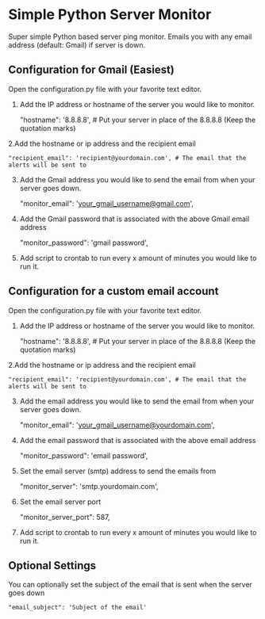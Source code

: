 Simple Python Server Monitor
============================

Super simple Python based server ping monitor. Emails you with any email address (default: Gmail) if server is down.

Configuration for Gmail (Easiest)
---------------------------------

Open the configuration.py file with your favorite text editor.

1. Add the IP address or hostname of the server you would like to monitor.

    "hostname": '8.8.8.8', # Put your server in place of the 8.8.8.8 (Keep the quotation marks)

2.Add the hostname or ip address and the recipient email

    "recipient_email": 'recipient@yourdomain.com', # The email that the alerts will be sent to


3. Add the Gmail address you would like to send the email from when your server goes down.

    "monitor_email": 'your_gmail_username@gmail.com',

4. Add the Gmail password that is associated with the above Gmail email address

    "monitor_password": 'gmail password',

5. Add script to crontab to run every x amount of minutes you would like to run it.


Configuration for a custom email account
----------------------------------------

Open the configuration.py file with your favorite text editor.

1. Add the IP address or hostname of the server you would like to monitor.

    "hostname": '8.8.8.8', # Put your server in place of the 8.8.8.8 (Keep the quotation marks)

2.Add the hostname or ip address and the recipient email

    "recipient_email": 'recipient@yourdomain.com', # The email that the alerts will be sent to


3. Add the email address you would like to send the email from when your server goes down.

    "monitor_email": 'your_gmail_username@yourdomain.com',

4. Add the email password that is associated with the above email address

    "monitor_password": 'email password',

5. Set the email server (smtp) address to send the emails from

    "monitor_server": 'smtp.yourdomain.com',

6. Set the email server port

    "monitor_server_port": 587,

5. Add script to crontab to run every x amount of minutes you would like to run it.


Optional Settings
-----------------

You can optionally set the subject of the email that is sent when the server goes down

    "email_subject": 'Subject of the email'

